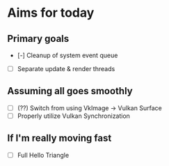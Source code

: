 # Aims for today

## Primary goals

- [-] Cleanup of system event queue
- [ ] Separate update & render threads

## Assuming all goes smoothly

- [ ] (??) Switch from using VkImage -> Vulkan Surface
- [ ] Properly utilize Vulkan Synchronization

## If I'm really moving fast

- [ ] Full Hello Triangle
